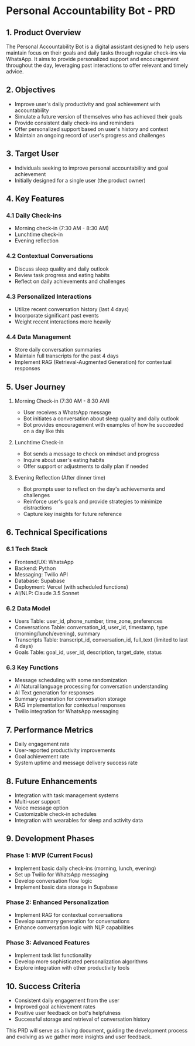 # Personal Accountability Bot - PRD

## 1. Product Overview
The Personal Accountability Bot is a digital assistant designed to help users maintain focus on their goals and daily tasks through regular check-ins via WhatsApp. It aims to provide personalized support and encouragement throughout the day, leveraging past interactions to offer relevant and timely advice.

## 2. Objectives
- Improve user's daily productivity and goal achievement with accountability
- Simulate a future version of themselves who has achieved their goals
- Provide consistent daily check-ins and reminders
- Offer personalized support based on user's history and context
- Maintain an ongoing record of user's progress and challenges

## 3. Target User
- Individuals seeking to improve personal accountability and goal achievement
- Initially designed for a single user (the product owner)

## 4. Key Features

### 4.1 Daily Check-ins
- Morning check-in (7:30 AM - 8:30 AM)
- Lunchtime check-in
- Evening reflection

### 4.2 Contextual Conversations
- Discuss sleep quality and daily outlook
- Review task progress and eating habits
- Reflect on daily achievements and challenges

### 4.3 Personalized Interactions
- Utilize recent conversation history (last 4 days)
- Incorporate significant past events
- Weight recent interactions more heavily

### 4.4 Data Management
- Store daily conversation summaries
- Maintain full transcripts for the past 4 days
- Implement RAG (Retrieval-Augmented Generation) for contextual responses

## 5. User Journey

1. Morning Check-in (7:30 AM - 8:30 AM)
   - User receives a WhatsApp message
   - Bot initiates a conversation about sleep quality and daily outlook
   - Bot provides encouragement with examples of how he succeeded on a day like this

2. Lunchtime Check-in
   - Bot sends a message to check on mindset and progress
   - Inquire about user's eating habits
   - Offer support or adjustments to daily plan if needed

3. Evening Reflection (After dinner time)
   - Bot prompts user to reflect on the day's achievements and challenges
   - Reinforce user's goals and provide strategies to minimize distractions
   - Capture key insights for future reference

## 6. Technical Specifications

### 6.1 Tech Stack
- Frontend/UX: WhatsApp
- Backend: Python
- Messaging: Twilio API
- Database: Supabase
- Deployment: Vercel (with scheduled functions)
- AI/NLP: Claude 3.5 Sonnet

### 6.2 Data Model
- Users Table: user_id, phone_number, time_zone, preferences
- Conversations Table: conversation_id, user_id, timestamp, type (morning/lunch/evening), summary
- Transcripts Table: transcript_id, conversation_id, full_text (limited to last 4 days)
- Goals Table: goal_id, user_id, description, target_date, status

### 6.3 Key Functions
- Message scheduling with some randomization
- AI Natural language processing for conversation understanding
- AI Text generation for responses
- Summary generation for conversation storage
- RAG implementation for contextual responses
- Twilio integration for WhatsApp messaging

## 7. Performance Metrics
- Daily engagement rate
- User-reported productivity improvements
- Goal achievement rate
- System uptime and message delivery success rate

## 8. Future Enhancements
- Integration with task management systems
- Multi-user support
- Voice message option
- Customizable check-in schedules
- Integration with wearables for sleep and activity data

## 9. Development Phases

### Phase 1: MVP (Current Focus)
- Implement basic daily check-ins (morning, lunch, evening)
- Set up Twilio for WhatsApp messaging
- Develop conversation flow logic
- Implement basic data storage in Supabase

### Phase 2: Enhanced Personalization
- Implement RAG for contextual conversations
- Develop summary generation for conversations
- Enhance conversation logic with NLP capabilities

### Phase 3: Advanced Features
- Implement task list functionality
- Develop more sophisticated personalization algorithms
- Explore integration with other productivity tools

## 10. Success Criteria
- Consistent daily engagement from the user
- Improved goal achievement rates
- Positive user feedback on bot's helpfulness
- Successful storage and retrieval of conversation history

This PRD will serve as a living document, guiding the development process and evolving as we gather more insights and user feedback.